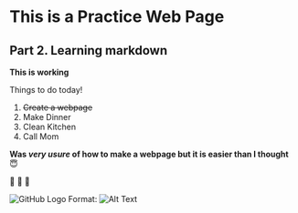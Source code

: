 # This is a Practice Web Page

## Part 2. Learning markdown

**This is working**

Things to do today!
1. ~~Create a webpage~~
2. Make Dinner
3. Clean Kitchen
4. Call Mom

__Was *very usure* of how to make a webpage but it is easier than I thought__ :innocent:

:goat: :goat: :goat: 


![GitHub Logo](/images/logo.png)
Format: ![Alt Text](url)



